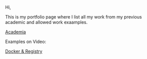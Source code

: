 
Hi,

This is my portfolio page where I list all my work from my previous academic and allowed work exaamples. 


[Academia](https://sites.google.com/view/professorvictorkaramalis/home)

Examples on Video:

[Docker & Registry](https://youtu.be/cg2aKGrSLcg?si=4Nj_d6DMz5NTQa7B)
